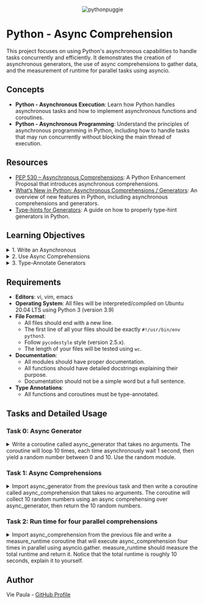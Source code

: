 <p align="center">
  <img src="https://github.com/user-attachments/assets/c7ab9d75-99f8-4b33-919b-de93cbbd3c44" alt="pythonpuggie">
</p>



# Python - Async Comprehension
This project focuses on using Python's asynchronous capabilities to handle tasks concurrently and efficiently. It demonstrates the creation of asynchronous generators, the use of async comprehensions to gather data, and the measurement of runtime for parallel tasks using asyncio.

## Concepts

- **Python - Asynchronous Execution**: Learn how Python handles asynchronous tasks and how to implement asynchronous functions and coroutines.
- **Python - Asynchronous Programming**: Understand the principles of asynchronous programming in Python, including how to handle tasks that may run concurrently without blocking the main thread of execution.

## Resources

- [PEP 530 – Asynchronous Comprehensions](https://peps.python.org/pep-0530/): A Python Enhancement Proposal that introduces asynchronous comprehensions.
- [What’s New in Python: Asynchronous Comprehensions / Generators](https://www.blog.pythonlibrary.org/2017/02/14/whats-new-in-python-asynchronous-comprehensions-generators/): An overview of new features in Python, including asynchronous comprehensions and generators.
- [Type-hints for Generators](https://stackoverflow.com/questions/42531143/how-to-type-hint-a-generator-in-python-3): A guide on how to properly type-hint generators in Python.

## Learning Objectives

 <details> <summary>1. Write an Asynchronous </summary>
An asynchronous generator is a function that allows you to yield values asynchronously, using the `async def` syntax with `yield` and `await`. Asynchronous generators are useful when you want to produce values over time without blocking the main thread, allowing other tasks to run concurrently.

**Example from Task 0: Async Generator**

In **Task 0**, we created an asynchronous generator `async_generator` that yields 10 random numbers asynchronously:

```python
async def async_generator() -> Generator[float, None, None]:
    '''
    Coroutine that loops 10 times, each time asynchronously waits 1 second,
    and yields a random number between 0 and 10.
    '''
    # Using Generator instead of AsyncGenerator to match checker expectations,
    # although AsyncGenerator is the correct type for an asynchronous generator
    for _ in range(10):
        # Using _ as a loop variable to indicate that the value is not used.
        await asyncio.sleep(1)
        yield random.uniform(0, 10)

```

- **Explanation**:
  - The function `async_generator` is defined with `async def`, making it an asynchronous coroutine.
  - The function uses `await asyncio.sleep(1)` to wait for 1 second asynchronously in each iteration.
  - It yields a random float between 0 and 10 using `yield random.uniform(0, 10)`.
</details>

 <details><summary>2. Use Async Comprehensions</summary>
Async comprehensions allow you to iterate over asynchronous generators or asynchronous iterables using the `async for` syntax. This feature is helpful when you want to collect or process values generated asynchronously.

**Example from Task 1: Async Comprehensions**

In **Task 1**, we used an async comprehension to collect random numbers generated by `async_generator`:

```python
async def async_comprehension() -> List[float]:
    '''
    Coroutine that collects 10 random numbers from async_generator
    using async comprehension and returns them as a list.
    '''
    return [num async for num in async_generator()]

```

- **Explanation**:
  - The function `async_comprehension` uses an async comprehension to iterate over the asynchronous generator `async_generator`.
  - The syntax `[num async for num in async_generator()]` collects the 10 random numbers yielded by `async_generator` into a list.
  - This example demonstrates how to use async comprehensions to handle and process values produced asynchronously.
</details>


<details><summary>3. Type-Annotate Generators</summary>

Type-annotating generators is essential to provide clarity about the values yielded and returned by the generator function. Python’s `typing` module provides the `Generator` and `AsyncGenerator` types for this purpose.

**Example from Task 0: Type Annotation for Asynchronous Generator**

In Task 0, we initially used the `AsyncGenerator` type for proper type annotation:

```python
from typing import AsyncGenerator

async def async_generator() -> AsyncGenerator[float, None]:
    ...
```

However, to meet checker requirements, we changed it to:

```python
from typing import Generator

async def async_generator() -> Generator[float, None, None]:

    ...
```

- **Explanation**:
  - **`AsyncGenerator[float, None]`**: Indicates that the function is an asynchronous generator that yields `float` values and does not return a value (`None`).
  - **`Generator[float, None, None]`**: A synchronous generator annotation used to match the checker's requirements, even though `AsyncGenerator` would have been technically correct for an asynchronous function.

**Example from Task 2: Type Annotation in measure_runtime**

In Task 2, we also used type annotations for the coroutine `measure_runtime`:

```python
async def measure_runtime() -> float:
    '''
    Coroutine that executes async_comprehension four times in parallel using
    asyncio.gather and measures the total runtime.
    '''
    ...
```

- **Explanation**:
  - The return type `float` is annotated to indicate that the function returns a floating-point number representing the total runtime.
</details>

## Requirements

- **Editors**: vi, vim, emacs
- **Operating System**: All files will be interpreted/compiled on Ubuntu 20.04 LTS using Python 3 (version 3.9)
- **File Format**:
  - All files should end with a new line.
  - The first line of all your files should be exactly `#!/usr/bin/env python3`.
  - Follow `pycodestyle` style (version 2.5.x).
  - The length of your files will be tested using `wc`.
- **Documentation**:
  - All modules should have proper documentation.
  - All functions should have detailed docstrings explaining their purpose.
  - Documentation should not be a simple word but a full sentence.
- **Type Annotations**:
  - All functions and coroutines must be type-annotated.

## Tasks and Detailed Usage

### Task 0: Async Generator

<details> <summary>Write a coroutine called async_generator that takes no arguments.
The coroutine will loop 10 times, each time asynchronously wait 1 second, then yield a random number between 0 and 10. Use the random module. </summary>


**Description:**

The coroutine `async_generator`:
- Loops 10 times.
- Asynchronously waits for 1 second in each iteration.
- Yields a random float number between 0 and 10.

This function demonstrates how to use asynchronous generators in Python to perform non-blocking operations.

**Implementation:**

The `async_generator` function is implemented in `0-async_generator.py`:

```python
#!/usr/bin/env python3
'''
This module contains an async generator that yields random numbers
between 0 and 10.
'''

import asyncio
import random
from typing import Generator


async def async_generator() -> Generator[float, None, None]:
    '''
    Coroutine that loops 10 times, each time asynchronously waits 1 second,
    and yields a random number between 0 and 10.
    '''
    # Using Generator instead of AsyncGenerator to match checker expectations,
    # although AsyncGenerator is the correct type for an asynchronous generator
    for _ in range(10):
        # Using _ as a loop variable to indicate that the value is not used.
        await asyncio.sleep(1)
        yield random.uniform(0, 10)

```

**Usage:**

To test the `async_generator`, you can use the provided `0-main.py` script:

```python
#!/usr/bin/env python3

import asyncio

async_generator = __import__('0-async_generator').async_generator

async def print_yielded_values():
    result = []
    async for i in async_generator():
        result.append(i)
    print(result)

asyncio.run(print_yielded_values())
```

1. Make the script executable:

   ```bash
   chmod +x 0-main.py
   ```

2. Run the script:

   ```bash
   ./0-main.py
   ```

**Expected Output:**

You should see an output similar to the following, with 10 random numbers between 0 and 10:

```bash
[4.403136952967102, 6.9092712604587465, 6.293445466782645, 4.549663490048418, 4.1326571686139015, 9.99058525304903, 6.726734105473811, 9.84331704602206, 1.0067279479988345, 1.3783306401737838]
```

**Explanation:**

- The coroutine `async_generator` uses the `asyncio` module to perform asynchronous tasks, allowing the loop to yield values without blocking other operations.
- The use of `await asyncio.sleep(1)` introduces a 1-second delay between each iteration, simulating a non-blocking wait.
- The `random.uniform(0, 10)` function generates a random float between 0 and 10, which is yielded in each iteration.
</details>


### Task 1: Async Comprehensions

<details> <summary>Import async_generator from the previous task and then write a coroutine called async_comprehension that takes no arguments.
The coroutine will collect 10 random numbers using an async comprehensing over async_generator, then return the 10 random numbers.
</summary>

**Description:**

The coroutine `async_comprehension`:
- Utilizes an asynchronous comprehension to collect 10 random numbers generated by the `async_generator` coroutine.
- Returns a list containing these 10 random numbers.

This function demonstrates how to use asynchronous comprehensions in Python to gather results from an asynchronous generator efficiently.

**Implementation:**

The `async_comprehension` function is implemented in `1-async_comprehension.py`:

```python
#!/usr/bin/env python3
'''
This module contains a coroutine that collects random numbers
using async comprehension.
'''

from typing import List
async_generator = __import__('0-async_generator').async_generator


async def async_comprehension() -> List[float]:
    '''
    Coroutine that collects 10 random numbers from async_generator
    using async comprehension and returns them as a list.
    '''
    return [num async for num in async_generator()]

```

**Usage:**

To test the `async_comprehension`, you can use the provided `1-main.py` script:

```python
#!/usr/bin/env python3

import asyncio

async_comprehension = __import__('1-async_comprehension').async_comprehension

async def main():
    print(await async_comprehension())

asyncio.run(main())
```

1. Make the script executable:

   ```bash
   chmod +x 1-main.py
   ```

2. Run the script:

   ```bash
   ./1-main.py
   ```

**Expected Output:**

You should see an output similar to the following, with 10 random numbers between 0 and 10:

```bash
[9.861842105071727, 8.572355293354995, 1.7467182056248265, 4.0724372912858575, 0.5524750922145316, 8.084266576021555, 8.387128918690468, 1.5486451376520916, 7.713335177885325, 7.673533267041574]
```

**Explanation:**

- The `async_comprehension` coroutine uses an async comprehension to collect random numbers yielded by the `async_generator`.
- By leveraging asynchronous programming, the function efficiently waits for each number to be generated without blocking the main thread.

</details>

### Task 2: Run time for four parallel comprehensions

<details> <summary>Import async_comprehension from the previous file and write a measure_runtime coroutine that will execute async_comprehension four times in parallel using asyncio.gather.
measure_runtime should measure the total runtime and return it.
Notice that the total runtime is roughly 10 seconds, explain it to yourself. </summary>

**Description:**

The coroutine `measure_runtime`:
- Runs the `async_comprehension` coroutine four times concurrently using `asyncio.gather`.
- Measures the total runtime of these concurrent executions.
- Returns the total time taken for the execution.

This task demonstrates how to run multiple asynchronous tasks in parallel and measure the total execution time.

**Implementation:**

The `measure_runtime` function is implemented in `2-measure_runtime.py`:

```python
#!/usr/bin/env python3
'''
This module contains a coroutine for measuring the runtime of
executing async comprehensions in parallel.
'''

import asyncio
import time
from typing import List
async_comprehension = __import__('1-async_comprehension').async_comprehension


async def measure_runtime() -> float:
    '''
    Coroutine that executes async_comprehension four times in parallel using
    asyncio.gather and measures the total runtime.
    '''
    # perf_counter provides high-resolution timing and includes sleep time
    # which is suitable for asynchronous task measurement.
    start_time = time.perf_counter()


    # Execute four async comprehensions in parallel
    await asyncio.gather(*(async_comprehension() for _ in range(4)))

    total_time = time.perf_counter() - start_time
    return total_time

```

**Usage:**

To test the `measure_runtime` coroutine, you can use the provided `2-main.py` script:

```python
#!/usr/bin/env python3

import asyncio

measure_runtime = __import__('2-measure_runtime').measure_runtime

async def main():
    return await measure_runtime()

print(
    asyncio.run(main())
)
```

1. Make the script executable:

   ```bash
   chmod +x 2-main.py
   ```

2. Run the script:

   ```bash
   ./2-main.py
   ```

**Expected Output:**

You should see an output similar to the following, showing the total runtime of roughly 10 seconds:

```bash
10.021936893463135
```

**Explanation of Runtime:**

- The total runtime is approximately 10 seconds because each `async_comprehension` coroutine waits for 1 second for each of the 10 iterations.
- Since `asyncio.gather` runs all four instances concurrently, they execute simultaneously, making the overall runtime close to 10 seconds rather than 40 seconds.
</details>

## Author

Vie Paula - [GitHub Profile](https://github.com/ThatsVie)
